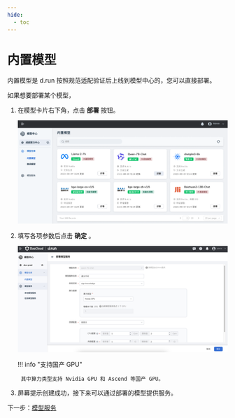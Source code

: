 ```yaml
---
hide:
  - toc
---
```


# 内置模型

内置模型是 d.run 按照规范适配验证后上线到模型中心的，您可以直接部署。

如果想要部署某个模型，

1. 在模型卡片右下角，点击 **部署** 按钮。

    ![点击部署按钮](../images/inner02.png)

2. 填写各项参数后点击 **确定** 。

    ![填写参数](../images/inner03.png)

    !!! info "支持国产 GPU"

        其中算力类型支持 Nvidia GPU 和 Ascend 等国产 GPU。

3. 屏幕提示创建成功，接下来可以通过部署的模型提供服务。

下一步：[模型服务](../model-service/index.md)
